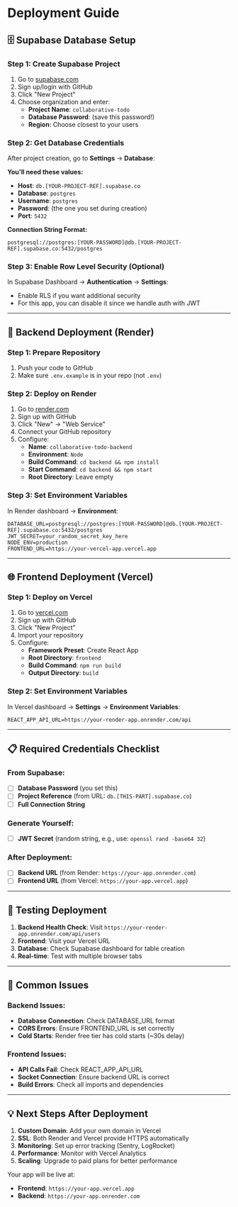 # Deployment Guide

## 🗄️ Supabase Database Setup 

### Step 1: Create Supabase Project
1. Go to [supabase.com](https://supabase.com)
2. Sign up/login with GitHub
3. Click "New Project"
4. Choose organization and enter:
   - **Project Name**: `collaborative-todo`
   - **Database Password**: (save this password!)
   - **Region**: Choose closest to your users

### Step 2: Get Database Credentials
After project creation, go to **Settings** → **Database**:

**You'll need these values:**
- **Host**: `db.[YOUR-PROJECT-REF].supabase.co`
- **Database**: `postgres`
- **Username**: `postgres`
- **Password**: (the one you set during creation)
- **Port**: `5432`

**Connection String Format:**
```
postgresql://postgres:[YOUR-PASSWORD]@db.[YOUR-PROJECT-REF].supabase.co:5432/postgres
```

### Step 3: Enable Row Level Security (Optional)
In Supabase Dashboard → **Authentication** → **Settings**:
- Enable RLS if you want additional security
- For this app, you can disable it since we handle auth with JWT

---

## 🚀 Backend Deployment (Render)

### Step 1: Prepare Repository
1. Push your code to GitHub
2. Make sure `.env.example` is in your repo (not `.env`)

### Step 2: Deploy on Render
1. Go to [render.com](https://render.com)
2. Sign up with GitHub
3. Click "New" → "Web Service"
4. Connect your GitHub repository
5. Configure:
   - **Name**: `collaborative-todo-backend`
   - **Environment**: `Node`
   - **Build Command**: `cd backend && npm install`
   - **Start Command**: `cd backend && npm start`
   - **Root Directory**: Leave empty

### Step 3: Set Environment Variables
In Render dashboard → **Environment**:
```
DATABASE_URL=postgresql://postgres:[YOUR-PASSWORD]@db.[YOUR-PROJECT-REF].supabase.co:5432/postgres
JWT_SECRET=your_random_secret_key_here
NODE_ENV=production
FRONTEND_URL=https://your-vercel-app.vercel.app
```

---

## 🌐 Frontend Deployment (Vercel)

### Step 1: Deploy on Vercel
1. Go to [vercel.com](https://vercel.com)
2. Sign up with GitHub
3. Click "New Project"
4. Import your repository
5. Configure:
   - **Framework Preset**: Create React App
   - **Root Directory**: `frontend`
   - **Build Command**: `npm run build`
   - **Output Directory**: `build`

### Step 2: Set Environment Variables
In Vercel dashboard → **Settings** → **Environment Variables**:
```
REACT_APP_API_URL=https://your-render-app.onrender.com/api
```

---

## 📋 Required Credentials Checklist

### From Supabase:
- [ ] **Database Password** (you set this)
- [ ] **Project Reference** (from URL: `db.[THIS-PART].supabase.co`)
- [ ] **Full Connection String**

### Generate Yourself:
- [ ] **JWT Secret** (random string, e.g., use: `openssl rand -base64 32`)

### After Deployment:
- [ ] **Backend URL** (from Render: `https://your-app.onrender.com`)
- [ ] **Frontend URL** (from Vercel: `https://your-app.vercel.app`)

---

## 🔧 Testing Deployment

1. **Backend Health Check**: Visit `https://your-render-app.onrender.com/api/users`
2. **Frontend**: Visit your Vercel URL
3. **Database**: Check Supabase dashboard for table creation
4. **Real-time**: Test with multiple browser tabs

---

## 🚨 Common Issues

### Backend Issues:
- **Database Connection**: Check DATABASE_URL format
- **CORS Errors**: Ensure FRONTEND_URL is set correctly
- **Cold Starts**: Render free tier has cold starts (~30s delay)

### Frontend Issues:
- **API Calls Fail**: Check REACT_APP_API_URL
- **Socket Connection**: Ensure backend URL is correct
- **Build Errors**: Check all imports and dependencies

---

## 💡 Next Steps After Deployment

1. **Custom Domain**: Add your own domain in Vercel
2. **SSL**: Both Render and Vercel provide HTTPS automatically
3. **Monitoring**: Set up error tracking (Sentry, LogRocket)
4. **Performance**: Monitor with Vercel Analytics
5. **Scaling**: Upgrade to paid plans for better performance

Your app will be live at:
- **Frontend**: `https://your-app.vercel.app`
- **Backend**: `https://your-app.onrender.com`